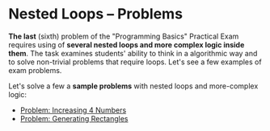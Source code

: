 # Nested Loops – Problems

**The last** \(sixth\) problem of the "Programming Basics" Practical Exam requires using of **several nested loops and more complex logic inside them**. The task examines students' ability to think in a algorithmic way and to solve non-trivial problems that require loops. Let's see a few examples of exam problems.

Let's solve a few a **sample problems** with nested loops and more-complex logic:

* [Problem: Increasing 4 Numbers](/Content/Chapter-8-1-exam-preparation/nested-loops-problems/nested-loops-problems/problem-increasing-4-numbers.md)
* [Problem: Generating Rectangles](/Content/Chapter-8-1-exam-preparation/nested-loops-problems/nested-loops-problems/problem-generating-rectangles.md)
